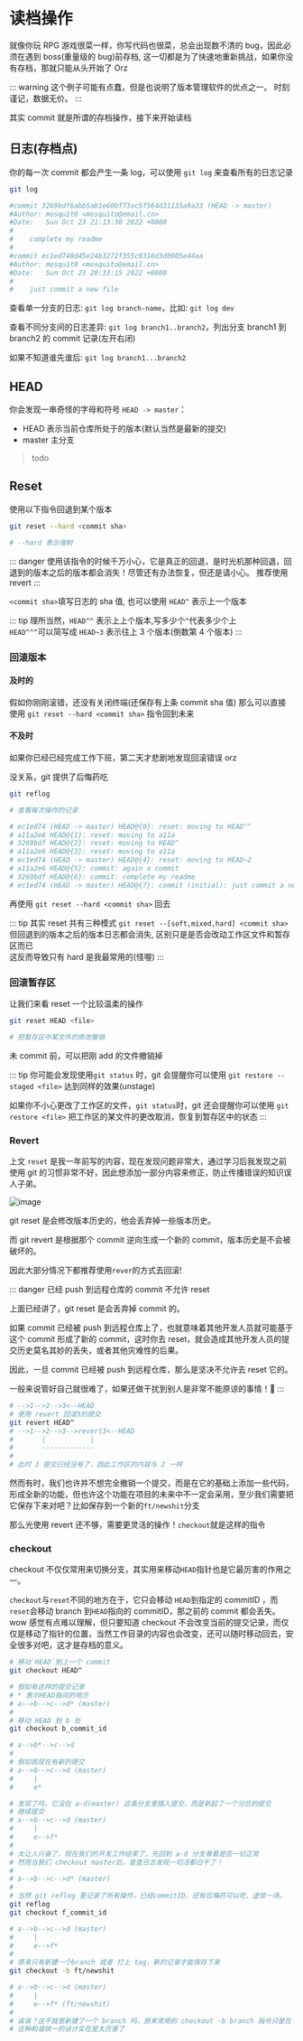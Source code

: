 # 读档操作

就像你玩 RPG 游戏很菜一样，你写代码也很菜，总会出现数不清的 bug，因此必须在遇到 boss(重量级的 bug)前存档, 这一切都是为了快速地重新挑战，如果你没有存档，那就只能从头开始了 Orz

::: warning
这个例子可能有点蠢，但是也说明了版本管理软件的优点之一。
时刻谨记，数据无价。
:::

其实 commit 就是所谓的存档操作，接下来开始读档

## 日志(存档点)

你的每一次 commit 都会产生一条 log，可以使用 `git log` 来查看所有的日志记录

```bash
git log

#commit 3269bdf6abb5ab1e60bf73ac5f564d31135a9a33 (HEAD -> master)
#Author: mosqu1t0 <mosquito@email.cn>
#Date:   Sun Oct 23 21:13:30 2022 +0800
#
#    complete my readme
#
#commit ec1ed748d45e24b3272f355c9316d3d0905e44aa
#Author: mosqu1t0 <mosquito@email.cn>
#Date:   Sun Oct 23 20:33:15 2022 +0800
#
#    just commit a new file
```

查看单一分支的日志: `git log branch-name`，比如: `git log dev`

查看不同分支间的日志差异: `git log branch1..branch2`，列出分支 branch1 到 branch2 的 commit
记录(左开右闭)

如果不知道谁先谁后: `git log branch1...branch2`

## HEAD

你会发现一串奇怪的字母和符号 `HEAD -> master`：

- HEAD 表示当前仓库所处于的版本(默认当然是最新的提交)
- master 主分支

> todo

## Reset

使用以下指令回退到某个版本

```bash
git reset --hard <commit sha>

# --hard 表示强制
```

::: danger
使用该指令的时候千万小心，它是真正的回退，是时光机那种回退，回退到的版本之后的版本都会消失！尽管还有办法恢复，但还是请小心。
推荐使用 revert
:::

`<commit sha>`填写日志的 sha 值, 也可以使用 `HEAD^` 表示上一个版本

::: tip
理所当然，`HEAD^^` 表示上上个版本,写多少个`^`代表多少个上<br/>
`HEAD^^^`可以简写成 `HEAD~3` 表示往上 3 个版本(倒数第 4 个版本)
:::

### 回滚版本

#### 及时的

假如你刚刚滚错，还没有关闭终端(还保存有上条 commit sha 值)
那么可以直接使用 `git reset --hard <commit sha>` 指令回到未来

#### 不及时

如果你已经已经完成工作下班，第二天才悲剧地发现回滚错误 orz

没关系，git 提供了后悔药吃

```bash
git reflog

# 查看每次操作的记录

# ec1ed74 (HEAD -> master) HEAD@{0}: reset: moving to HEAD^^
# a11a2e6 HEAD@{1}: reset: moving to a11a
# 3269bdf HEAD@{2}: reset: moving to HEAD^
# a11a2e6 HEAD@{3}: reset: moving to a11a
# ec1ed74 (HEAD -> master) HEAD@{4}: reset: moving to HEAD~2
# a11a2e6 HEAD@{5}: commit: again a commit
# 3269bdf HEAD@{6}: commit: complete my readme
# ec1ed74 (HEAD -> master) HEAD@{7}: commit (initial): just commit a new file
```

再使用 `git reset --hard <commit sha>` 回去

::: tip
其实 reset 共有三种模式 `git reset --[soft,mixed,hard] <commit sha>`<br/>
但回退到的版本之后的版本日志都会消失, 区别只是是否会改动工作区文件和暂存区而已<br/>
这反而导致只有 hard 是我最常用的(怪喔)
:::

### 回滚暂存区

让我们来看 reset 一个比较温柔的操作

```bash
git reset HEAD <file>

# 把暂存区中某文件的修改撤销
```

未 commit 前，可以把刚 add 的文件撤销掉

::: tip
你可能会发现使用`git status` 时，git 会提醒你可以使用
`git restore --staged <file>` 达到同样的效果(unstage)<br/>

如果你不小心更改了工作区的文件，`git status`时，git 还会提醒你可以使用
`git restore <file>` 把工作区的某文件的更改取消，恢复到暂存区中的状态
:::

### Revert

上文 `reset` 是我一年前写的内容，现在发现问题非常大，通过学习后我发现之前使用 git 的习惯非常不好，因此想添加一部分内容来修正，防止传播错误的知识误人子弟。

![image](https://user-images.githubusercontent.com/94043894/255313938-b83ed216-c6d7-4a65-8c01-b269bdf9d7dc.png)

git reset 是会修改版本历史的，他会丢弃掉一些版本历史。

而 git revert 是根据那个 commit 逆向生成一个新的 commit，版本历史是不会被破坏的。

因此大部分情况下都推荐使用`rever`的方式去回滚!

::: danger
已经 push 到远程仓库的 commit 不允许 reset

上面已经讲了，git reset 是会丢弃掉 commit 的。

如果 commit 已经被 push 到远程仓库上了，也就意味着其他开发人员就可能基于这个 commit 形成了新的 commit，这时你去 reset，就会造成其他开发人员的提交历史莫名其妙的丢失，或者其他灾难性的后果。

因此，一旦 commit 已经被 push 到远程仓库，那么是坚决不允许去 reset 它的。

一般来说管好自己就很难了，如果还做干扰到别人是非常不能原谅的事情！🥺
:::

```bash
# -->1-->2-->3<--HEAD
# 使用 revert 回滚3的提交
git revert HEAD^
# -->1-->2-->3-->revert3<--HEAD
#       |           |
#       -------------
#
# 此时 3 提交已经没有了，因此工作区的内容与 2 一样
```

然而有时，我们也许并不想完全撤销一个提交，而是在它的基础上添加一些代码，形成全新的功能，但也许这个功能在项目的未来中不一定会采用，至少我们需要把它保存下来对吧？比如保存到一个新的`ft/newshit`分支

那么光使用 revert 还不够，需要更灵活的操作！`checkout`就是这样的指令

### checkout

checkout 不仅仅常用来切换分支，其实用来移动`HEAD`指针也是它最厉害的作用之一。

`checkout`与`reset`不同的地方在于，它只会移动 `HEAD`到指定的 commitID
，而`reset`会移动 branch 到`HEAD`指向的 commitID，那之前的 commit 都会丢失。wow 感觉有点难以理解，但只要知道 checkout
不会改变当前的提交记录，而仅仅是移动了指针的位置，当然工作目录的内容也会改变，还可以随时移动回去，安全很多对吧，这才是存档的意义。

```bash
# 移动`HEAD`到上一个 commit
git checkout HEAD^
```

```bash
# 假如有这样的提交记录
# * 表示HEAD指向的地方
# a-->b-->c-->d* (master)
#
# 移动 HEAD 到 b 处
git checkout b_commit_id

# a-->b*-->c-->d
#
# 假如我现在有新的提交
# a-->b-->c-->d (master)
#     |
#     e*

# 发现了吗，它没在 a-d(master) 这条分支里插入提交，而是新起了一个分岔的提交
# 继续提交
# a-->b-->c-->d (master)
#     |
#     e-->f*
#
# 太让人兴奋了，现在我们的开发工作结束了，先回到 a-d 分支看看是否一切正常
# 然而当我们 checkout master后，查查日志发现一切活都白干了！
#
# a-->b-->c-->d* (master)
#
# 当然 git reflog 里记录了所有操作，已经commitID，还有后悔药可以吃，虚惊一场。
git reflog
git checkout f_commit_id

# a-->b-->c-->d (master)
#     |
#     e-->f*
#
# 原来只有新建一个branch 或者 打上 tag，新的记录才能保存下来
git checkout -b ft/newshit

# a-->b-->c-->d (master)
#     |
#     e-->f* (ft/newshit)
#
# 诶诶？这不就是新建了一个 branch 吗，原来常用的 checkout -b branch 指令只是在 HEAD 处新建了一个分支嘛
# 这种和谐统一的设计实在是太厉害了
```
